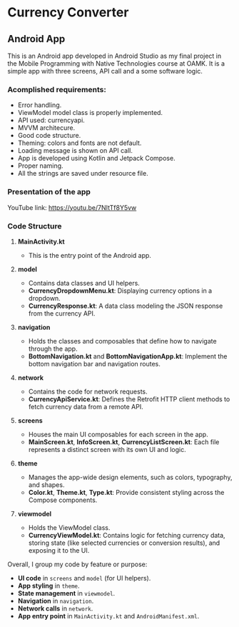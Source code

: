 # Currency Converter 
## Android App

This is an Android app developed in Android Studio as my final project in the Mobile Programming with Native Technologies course at OAMK. 
It is a simple app with three screens, API call and a some software logic. 

### Acomplished requirements:
- Error handling.
- ViewModel model class is properly implemented.
- API used: currencyapi.
- MVVM architecure.
- Good code structure.
- Theming: colors and fonts are not default.
- Loading message is shown on API call.
- App is developed using Kotlin and Jetpack Compose.
- Proper naming.
- All the strings are saved under resource file.

### Presentation of the app
YouTube link: https://youtu.be/7NItTf8Y5vw

### Code Structure

1. **MainActivity.kt**  
   - This is the entry point of the Android app. 

2. **model**  
   - Contains data classes and UI helpers.  
   - **CurrencyDropdownMenu.kt**: Displaying currency options in a dropdown.  
   - **CurrencyResponse.kt**: A data class modeling the JSON response from the currency API.

3. **navigation**  
   - Holds the classes and composables that define how to navigate through the app.  
   - **BottomNavigation.kt** and **BottomNavigationApp.kt**: Implement the bottom navigation bar and navigation routes.

4. **network**  
   - Contains the code for network requests.  
   - **CurrencyApiService.kt**: Defines the Retrofit HTTP client methods to fetch currency data from a remote API.

5. **screens**  
   - Houses the main UI composables for each screen in the app.  
   - **MainScreen.kt**, **InfoScreen.kt**, **CurrencyListScreen.kt**: Each file represents a distinct screen with its own UI and logic.

6. **theme**  
   - Manages the app-wide design elements, such as colors, typography, and shapes.  
   - **Color.kt**, **Theme.kt**, **Type.kt**: Provide consistent styling across the Compose components.

7. **viewmodel**  
   - Holds the ViewModel class.
   - **CurrencyViewModel.kt**: Contains logic for fetching currency data, storing state (like selected currencies or conversion results), and exposing it to the UI.


Overall, I group my code by feature or purpose:
- **UI code** in `screens` and `model` (for UI helpers).
- **App styling** in `theme`.
- **State management** in `viewmodel`.
- **Navigation** in `navigation`.
- **Network calls** in `network`.
- **App entry point** in `MainActivity.kt` and `AndroidManifest.xml`.
